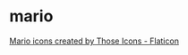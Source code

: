 # mario

<a href="https://www.flaticon.com/free-icons/mario" title="mario icons">Mario icons created by Those Icons - Flaticon</a>
